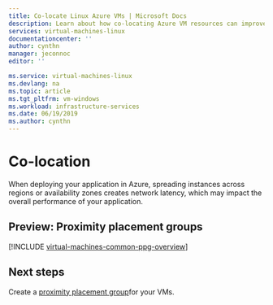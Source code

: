 ```yaml
---
title: Co-locate Linux Azure VMs | Microsoft Docs
description: Learn about how co-locating Azure VM resources can improve performance.
services: virtual-machines-linux
documentationcenter: ''
author: cynthn
manager: jeconnoc
editor: ''

ms.service: virtual-machines-linux
ms.devlang: na
ms.topic: article
ms.tgt_pltfrm: vm-windows
ms.workload: infrastructure-services
ms.date: 06/19/2019
ms.author: cynthn
---
```


# Co-location

When deploying your application in Azure, spreading instances across regions or availability zones creates network latency, which may impact the overall performance of your application. 

## Preview: Proximity placement groups

[!INCLUDE [virtual-machines-common-ppg-overview](../../../includes/virtual-machines-common-ppg-overview.md)]

## Next steps

Create a [proximity placement group](proximity-placement-groups.md)for your VMs.

